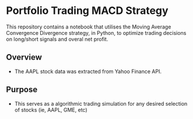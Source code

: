 # Portfolio Trading MACD Strategy
This repository contains a notebook that utilises the Moving Average Convergence Divergence strategy, in Python, to optimize trading decisions on long/short signals and overal net profit.

## Overview
- The AAPL stock data was extracted from Yahoo Finance API.

## Purpose
- This serves as a algorithmic trading simulation for any desired selection of stocks (ie, AAPL, GME, etc)
